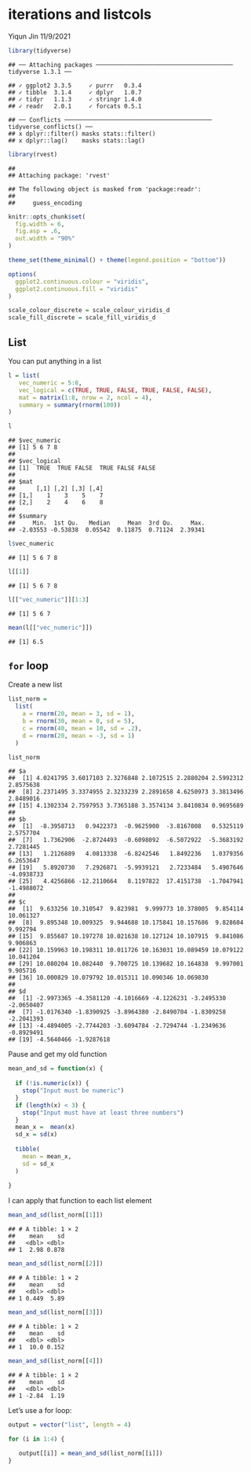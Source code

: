 iterations and listcols
================
Yiqun Jin
11/9/2021

``` r
library(tidyverse)
```

    ## ── Attaching packages ─────────────────────────────────────── tidyverse 1.3.1 ──

    ## ✓ ggplot2 3.3.5     ✓ purrr   0.3.4
    ## ✓ tibble  3.1.4     ✓ dplyr   1.0.7
    ## ✓ tidyr   1.1.3     ✓ stringr 1.4.0
    ## ✓ readr   2.0.1     ✓ forcats 0.5.1

    ## ── Conflicts ────────────────────────────────────────── tidyverse_conflicts() ──
    ## x dplyr::filter() masks stats::filter()
    ## x dplyr::lag()    masks stats::lag()

``` r
library(rvest)
```

    ## 
    ## Attaching package: 'rvest'

    ## The following object is masked from 'package:readr':
    ## 
    ##     guess_encoding

``` r
knitr::opts_chunk$set(
  fig.width = 6,
  fig.asp = .6,
  out.width = "90%"
)

theme_set(theme_minimal() + theme(legend.position = "bottom"))

options(
  ggplot2.continuous.colour = "viridis",
  ggplot2.continuous.fill = "viridis"
)

scale_colour_discrete = scale_colour_viridis_d
scale_fill_discrete = scale_fill_viridis_d
```

## List

You can put anything in a list

``` r
l = list(
   vec_numeric = 5:8,
   vec_logical = c(TRUE, TRUE, FALSE, TRUE, FALSE, FALSE),
   mat = matrix(1:8, nrow = 2, ncol = 4),
   summary = summary(rnorm(100))
)
```

``` r
l
```

    ## $vec_numeric
    ## [1] 5 6 7 8
    ## 
    ## $vec_logical
    ## [1]  TRUE  TRUE FALSE  TRUE FALSE FALSE
    ## 
    ## $mat
    ##      [,1] [,2] [,3] [,4]
    ## [1,]    1    3    5    7
    ## [2,]    2    4    6    8
    ## 
    ## $summary
    ##     Min.  1st Qu.   Median     Mean  3rd Qu.     Max. 
    ## -2.03553 -0.53838  0.05542  0.11875  0.71124  2.39341

``` r
l$vec_numeric
```

    ## [1] 5 6 7 8

``` r
l[[1]]
```

    ## [1] 5 6 7 8

``` r
l[["vec_numeric"]][1:3]
```

    ## [1] 5 6 7

``` r
mean(l[["vec_numeric"]])
```

    ## [1] 6.5

## `for` loop

Create a new list

``` r
list_norm = 
  list(
    a = rnorm(20, mean = 3, sd = 1),
    b = rnorm(30, mean = 0, sd = 5),
    c = rnorm(40, mean = 10, sd = .2),
    d = rnorm(20, mean = -3, sd = 1)
  )
```

``` r
list_norm
```

    ## $a
    ##  [1] 4.0241795 3.6017103 2.3276848 2.1072515 2.2880204 2.5992312 2.8575638
    ##  [8] 2.2371495 3.3374955 2.3233239 2.2891658 4.6250973 3.3813496 2.8489016
    ## [15] 4.1302334 2.7597953 3.7365188 3.3574134 3.8410834 0.9695689
    ## 
    ## $b
    ##  [1]  -8.3958713   0.9422373  -0.9625900  -3.8167008   0.5325119   2.5757704
    ##  [7]   1.7362906  -2.8724493  -0.6098092  -6.5072922  -5.3683192   2.7281445
    ## [13]   1.2126889   4.0813338  -6.8242546   1.8492236   1.0379356   6.2653647
    ## [19]   5.8920730   7.2926871  -5.9939121   2.7233484   5.4907646  -4.0938733
    ## [25]   4.4256866 -12.2110664   8.1197822  17.4151738  -1.7047941  -1.4988072
    ## 
    ## $c
    ##  [1]  9.633256 10.310547  9.823981  9.999773 10.378005  9.854114 10.061327
    ##  [8]  9.895348 10.009325  9.944688 10.175841 10.157686  9.828604  9.992794
    ## [15]  9.855687 10.197278 10.021638 10.127124 10.107915  9.841086  9.906863
    ## [22] 10.159963 10.198311 10.011726 10.163031 10.089459 10.079122 10.041204
    ## [29] 10.080204 10.082440  9.700725 10.139682 10.164838  9.997001  9.905716
    ## [36] 10.000829 10.079792 10.015311 10.090346 10.069830
    ## 
    ## $d
    ##  [1] -2.9973365 -4.3581120 -4.1016669 -4.1226231 -3.2495330 -2.0650407
    ##  [7] -1.0176340 -1.8390925 -3.8964380 -2.8490704 -1.8309258 -2.2041393
    ## [13] -4.4894005 -2.7744203 -3.6094784 -2.7294744 -1.2349636 -0.8929491
    ## [19] -4.5640466 -1.9287618

Pause and get my old function

``` r
mean_and_sd = function(x) {
  
  if (!is.numeric(x)) {
    stop("Input must be numeric")
  }
  if (length(x) < 3) {
    stop("Input must have at least three numbers")
  }
  mean_x =  mean(x)
  sd_x = sd(x)
  
  tibble(
    mean = mean_x,
    sd = sd_x
  )
  
}
```

I can apply that function to each list element

``` r
mean_and_sd(list_norm[[1]])
```

    ## # A tibble: 1 × 2
    ##    mean    sd
    ##   <dbl> <dbl>
    ## 1  2.98 0.878

``` r
mean_and_sd(list_norm[[2]])
```

    ## # A tibble: 1 × 2
    ##    mean    sd
    ##   <dbl> <dbl>
    ## 1 0.449  5.89

``` r
mean_and_sd(list_norm[[3]])
```

    ## # A tibble: 1 × 2
    ##    mean    sd
    ##   <dbl> <dbl>
    ## 1  10.0 0.152

``` r
mean_and_sd(list_norm[[4]])
```

    ## # A tibble: 1 × 2
    ##    mean    sd
    ##   <dbl> <dbl>
    ## 1 -2.84  1.19

Let’s use a for loop:

``` r
output = vector("list", length = 4)

for (i in 1:4) {
  
   output[[i]] = mean_and_sd(list_norm[[i]])
}
```
